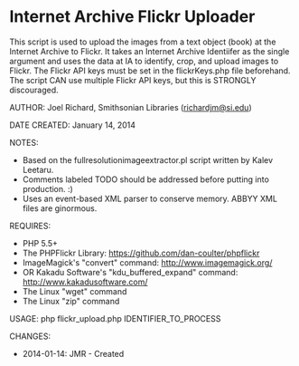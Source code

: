# Internet Archive Flickr Uploader

This script is used to upload the images from a text object (book) at the Internet Archive to Flickr. 
It takes an Internet Archive Identiifer as the single argument and uses the data at IA to identify,
crop, and upload images to Flickr. The Flickr API keys must be set in the flickrKeys.php file beforehand.
The script CAN use multiple Flickr API keys, but this is STRONGLY discouraged.

AUTHOR: Joel Richard, Smithsonian Libraries (richardjm@si.edu)
 
DATE CREATED: January 14, 2014 
 
NOTES:
- Based on the fullresolutionimageextractor.pl script written by Kalev Leetaru.
- Comments labeled TODO should be addressed before putting into production. :)
- Uses an event-based XML parser to conserve memory. ABBYY XML files are ginormous.

REQUIRES:
- PHP 5.5+
- The PHPFlickr Library: https://github.com/dan-coulter/phpflickr
- ImageMagick's "convert" command: http://www.imagemagick.org/
- OR Kakadu Software's "kdu_buffered_expand" command: http://www.kakadusoftware.com/
- The Linux "wget" command
- The Linux "zip" command

USAGE: php flickr_upload.php IDENTIFIER_TO_PROCESS

CHANGES:
- 2014-01-14: JMR - Created

